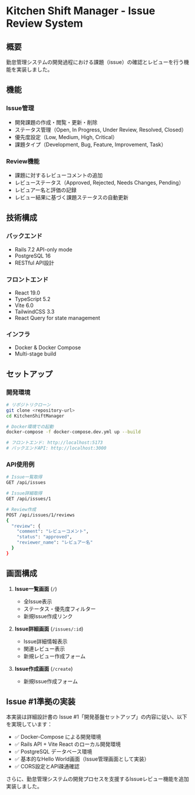 # Kitchen Shift Manager - Issue Review System

## 概要

勤怠管理システムの開発過程における課題（issue）の確認とレビューを行う機能を実装しました。

## 機能

### Issue管理
- 開発課題の作成・閲覧・更新・削除
- ステータス管理（Open, In Progress, Under Review, Resolved, Closed）
- 優先度設定（Low, Medium, High, Critical）
- 課題タイプ（Development, Bug, Feature, Improvement, Task）

### Review機能
- 課題に対するレビューコメントの追加
- レビューステータス（Approved, Rejected, Needs Changes, Pending）
- レビュアー名と評価の記録
- レビュー結果に基づく課題ステータスの自動更新

## 技術構成

### バックエンド
- Rails 7.2 API-only mode
- PostgreSQL 16
- RESTful API設計

### フロントエンド  
- React 19.0
- TypeScript 5.2
- Vite 6.0
- TailwindCSS 3.3
- React Query for state management

### インフラ
- Docker & Docker Compose
- Multi-stage build

## セットアップ

### 開発環境

```bash
# リポジトリクローン
git clone <repository-url>
cd KitchenShiftManager

# Docker環境での起動
docker-compose -f docker-compose.dev.yml up --build

# フロントエンド: http://localhost:5173
# バックエンドAPI: http://localhost:3000
```

### API使用例

```bash
# Issue一覧取得
GET /api/issues

# Issue詳細取得  
GET /api/issues/1

# Review作成
POST /api/issues/1/reviews
{
  "review": {
    "comment": "レビューコメント",
    "status": "approved", 
    "reviewer_name": "レビュアー名"
  }
}
```

## 画面構成

1. **Issue一覧画面** (`/`)
   - 全Issue表示
   - ステータス・優先度フィルター
   - 新規Issue作成リンク

2. **Issue詳細画面** (`/issues/:id`)
   - Issue詳細情報表示
   - 関連レビュー表示
   - 新規レビュー作成フォーム

3. **Issue作成画面** (`/create`)
   - 新規Issue作成フォーム

## Issue #1準拠の実装

本実装は詳細設計書の Issue #1「開発基盤セットアップ」の内容に従い、以下を実現しています：

- ✅ Docker-Compose による開発環境
- ✅ Rails API + Vite React のローカル開発環境  
- ✅ PostgreSQL データベース環境
- ✅ 基本的なHello World画面（Issue管理画面として実装）
- ✅ CORS設定とAPI疎通確認

さらに、勤怠管理システムの開発プロセスを支援するIssueレビュー機能を追加実装しました。

